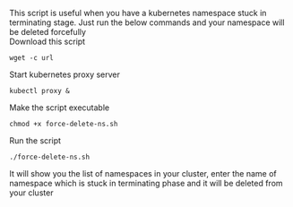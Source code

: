 This script is useful when you have a kubernetes namespace stuck in terminating stage. Just run the below commands and your namespace will be deleted forcefully  
Download this script  
```
wget -c url
```
Start kubernetes proxy server  
```
kubectl proxy &
```
Make the script executable  
```
chmod +x force-delete-ns.sh
```
Run the script
```
./force-delete-ns.sh
```
It will show you the list of namespaces in your cluster, enter the name of namespace which is stuck in terminating phase and it will be deleted from your cluster
